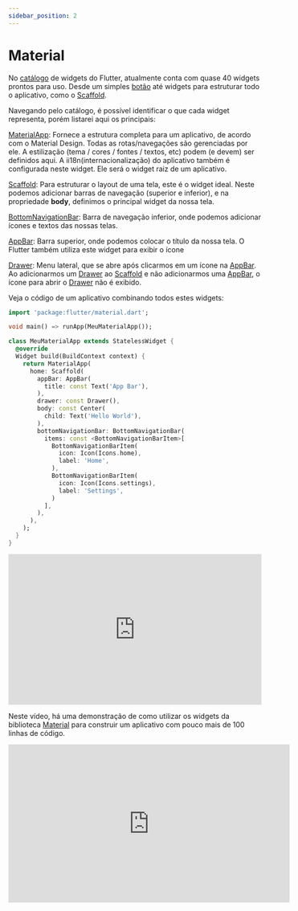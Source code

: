 ```yaml
---
sidebar_position: 2
---
```


# Material

No [catálogo](https://flutter.dev/docs/development/ui/widgets/material) de widgets do Flutter, atualmente conta com quase 40 widgets prontos para uso. Desde um simples [botão](https://api.flutter.dev/flutter/material/RaisedButton-class.html) até widgets para estruturar todo o aplicativo, como o [Scaffold](https://api.flutter.dev/flutter/material/Scaffold-class.html).

Navegando pelo catálogo, é possível identificar o que cada widget representa, porém listarei aqui os principais:

[MaterialApp](https://api.flutter.dev/flutter/material/MaterialApp-class.html): Fornece a estrutura completa para um aplicativo, de acordo com o Material Design. Todas as rotas/navegações são gerenciadas por ele. A estilização (tema / cores / fontes / textos, etc) podem (e devem) ser definidos aqui. A ii18n(internacionalização) do aplicativo também é configurada neste widget. Ele será o widget raiz de um aplicativo. 

[Scaffold](https://api.flutter.dev/flutter/material/Scaffold-class.html): Para estruturar o layout de  uma tela, este é o widget ideal. Neste podemos adicionar barras de navegação \(superior e inferior\),  e na propriedade **body**, definimos o principal widget da nossa tela.

[BottomNavigationBar](https://api.flutter.dev/flutter/material/BottomNavigationBar-class.html): Barra de navegação inferior, onde podemos adicionar ícones e textos das nossas telas.

[AppBar](https://api.flutter.dev/flutter/material/AppBar-class.html): Barra superior, onde podemos colocar o título da nossa tela. O Flutter também utiliza este widget para exibir o ícone 

[Drawer](https://api.flutter.dev/flutter/material/Drawer-class.html): Menu lateral, que se abre após clicarmos em um ícone na [AppBar](https://api.flutter.dev/flutter/material/AppBar-class.html). Ao adicionarmos um [Drawer](https://api.flutter.dev/flutter/material/Drawer-class.html) ao [Scaffold](https://api.flutter.dev/flutter/material/Scaffold-class.html) e não adicionarmos uma [AppBar](https://api.flutter.dev/flutter/material/AppBar-class.html), o ícone para abrir o [Drawer](https://api.flutter.dev/flutter/material/Drawer-class.html) não é exibido.

Veja o código de um aplicativo combinando todos estes widgets:

```dart
import 'package:flutter/material.dart';

void main() => runApp(MeuMaterialApp());

class MeuMaterialApp extends StatelessWidget {
  @override
  Widget build(BuildContext context) {
    return MaterialApp(
      home: Scaffold(
        appBar: AppBar(
          title: const Text('App Bar'),
        ),
        drawer: const Drawer(),
        body: const Center(
          child: Text('Hello World'),
        ),
        bottomNavigationBar: BottomNavigationBar(
          items: const <BottomNavigationBarItem>[
            BottomNavigationBarItem(
              icon: Icon(Icons.home),
              label: 'Home',
            ),
            BottomNavigationBarItem(
              icon: Icon(Icons.settings),
              label: 'Settings',
            )
          ],
        ),
      ),
    );
  }
}

```

<iframe height="300" width="100%;" scrolling="no" title="MeuMaterialApp" src="https://codepen.io/rubensdemelo/embed/yLYGyKE?default-tab=html%2Cresult" frameborder="no" loading="lazy" allowtransparency="true" allowfullscreen="true">
  See the Pen <a href="https://codepen.io/rubensdemelo/pen/yLYGyKE">
  MeuMaterialApp</a> by rubensdemelo (<a href="https://codepen.io/rubensdemelo">@rubensdemelo</a>)
  on <a href="https://codepen.io">CodePen</a>.
</iframe>

Neste vídeo, há uma demonstração de como utilizar os widgets da biblioteca [Material](https://api.flutter.dev/flutter/material/material-library.html) para construir um aplicativo com pouco mais de 100 linhas de código.

<iframe width="560" height="315" src="https://www.youtube.com/embed/DL0Ix1lnC4w" title="YouTube video player" frameborder="0" allow="accelerometer; autoplay; clipboard-write; encrypted-media; gyroscope; picture-in-picture" allowfullscreen></iframe>
